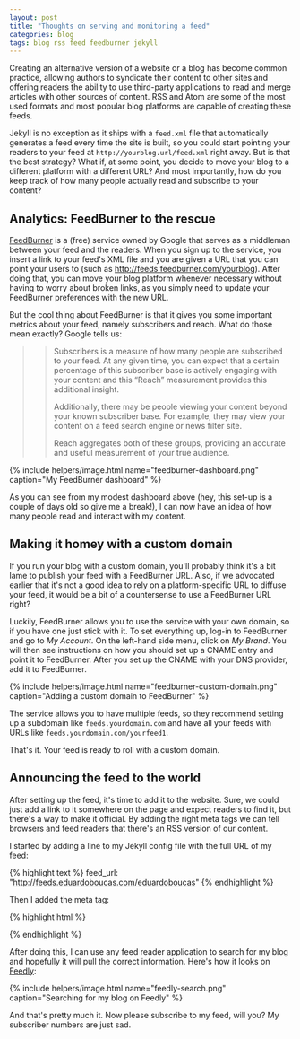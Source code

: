 ```yaml
---
layout: post
title: "Thoughts on serving and monitoring a feed"
categories: blog
tags: blog rss feed feedburner jekyll
---
```

Creating an alternative version of a website or a blog has become common practice, allowing authors to syndicate their content to other sites and offering readers the ability to use third-party applications to read and merge articles with other sources of content. RSS and Atom are some of the most used formats and most popular blog platforms are capable of creating these feeds.

Jekyll is no exception as it ships with a `feed.xml` file that automatically generates a feed every time the site is built, so you could start pointing your readers to your feed at `http://yourblog.url/feed.xml` right away. But is that the best strategy? What if, at some point, you decide to move your blog to a different platform with a different URL? And most importantly, how do you keep track of how many people actually read and subscribe to your content?<!--more-->

## Analytics: FeedBurner to the rescue

[FeedBurner](http://feedburner.google.com) is a (free) service owned by Google that serves as a middleman between your feed and the readers. When you sign up to the service, you insert a link to your feed's XML file and you are given a URL that you can point your users to (such as http://feeds.feedburner.com/yourblog). After doing that, you can move your blog platform whenever necessary without having to worry about broken links, as you simply need to update your FeedBurner preferences with the new URL.

But the cool thing about FeedBurner is that it gives you some important metrics about your feed, namely subscribers and reach. What do those mean exactly? Google tells us:

>> Subscribers is a measure of how many people are subscribed to your feed. At any given time, you can expect that a certain percentage of this subscriber base is actively engaging with your content and this “Reach” measurement provides this additional insight.
>>
>> Additionally, there may be people viewing your content beyond your known subscriber base. For example, they may view your content on a feed search engine or news filter site.
>>
>> Reach aggregates both of these groups, providing an accurate and useful measurement of your true audience.

{% include helpers/image.html name="feedburner-dashboard.png" caption="My FeedBurner dashboard" %}

As you can see from my modest dashboard above (hey, this set-up is a couple of days old so give me a break!), I can now have an idea of how many people read and interact with my content.

## Making it homey with a custom domain

If you run your blog with a custom domain, you'll probably think it's a bit lame to publish your feed with a FeedBurner URL. Also, if we advocated earlier that it's not a good idea to rely on a platform-specific URL to diffuse your feed, it would be a bit of a countersense to
use a FeedBurner URL right?

Luckily, FeedBurner allows you to use the service with your own domain, so if you have one just stick with it. To set everything up, log-in to FeedBurner and go to *My Account*. On the left-hand side menu, click on *My Brand*. You will then see instructions on how you should set up a CNAME entry and point it to FeedBurner.
After you set up the CNAME with your DNS provider, add it to FeedBurner.

{% include helpers/image.html name="feedburner-custom-domain.png" caption="Adding a custom domain to FeedBurner" %}

The service allows you to have multiple feeds, so they recommend setting up a subdomain like `feeds.yourdomain.com` and have all your feeds with URLs like `feeds.yourdomain.com/yourfeed1`. 

That's it. Your feed is ready to roll with a custom domain.

## Announcing the feed to the world

After setting up the feed, it's time to add it to the website. Sure, we could just add a link to it somewhere on the page and expect readers to find it, but there's a way to make it official. By adding the right meta tags we can tell browsers and feed readers that there's an RSS version of our content.

I started by adding a line to my Jekyll config file with the full URL of my feed:

{% highlight text %}
feed_url: "http://feeds.eduardoboucas.com/eduardoboucas"
{% endhighlight %}

Then I added the meta tag:

{% highlight html %}
<link rel="alternate" type="application/rss+xml" title="{{ "{{" }} site.title }}" href="{{ "{{" }} site.feed_url }}" />
{% endhighlight %}

After doing this, I can use any feed reader application to search for my blog and hopefully it will pull the correct information. Here's how it looks on [Feedly](http://feedly.com/):

{% include helpers/image.html name="feedly-search.png" caption="Searching for my blog on Feedly" %}

And that's pretty much it. Now please subscribe to my feed, will you? My subscriber numbers are just sad.<!--tomb-->